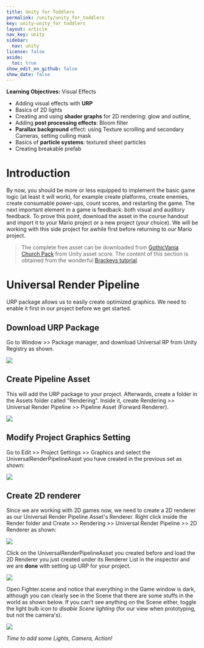```yaml
---
title: Unity for Toddlers
permalink: /unity/unity_for_toddlers
key: unity-unity_for_toddlers
layout: article
nav_key: unity
sidebar:
  nav: unity
license: false
aside:
  toc: true
show_edit_on_github: false
show_date: false
---
```


**Learning Objectives:** Visual Effects

-   Adding visual effects with **URP**
- Basics of 2D lights 
-   Creating and using **shader graphs** for 2D rendering: glow and outline,
-   Adding **post processing effects**: Bloom filter
-   **Parallax background** effect: using Texture scrolling and secondary Cameras, setting culling mask
- Basics of **particle systems**: textured sheet particles
- Creating breakable prefab

# Introduction

By now, you should be more or less equipped to implement the basic game logic (at least it will work), for example create platforms, create enemies, create consumable power-ups, count scores, and restarting the game. The next important element in a game is feedback: both visual and auditory feedback. To prove this point, download the asset in the course handout and import it to your Mario project or a new project (your choice). We will be working with this side project for awhile first before returning to our Mario project. 

> The complete free asset can be downloaded from [GothicVania Church Pack](https://assetstore.unity.com/packages/2d/characters/gothicvania-church-pack-147117?aid=1101lPGj&utm_source=aff) from Unity asset score. The content of this section is obtained from the wonderful [Brackeys tutorial](https://www.youtube.com/watch?v=WiDVoj5VQ4c). 


# Universal Render Pipeline

URP package allows us to easily create optimized graphics. We need to enable it first in our project before we get started. 

## Download URP Package
Go to Window >> Package manager, and download Universal RP from Unity Registry as shown. 

<img src="https://www.dropbox.com/s/7v0dbmiccay7hu5/1.png?raw=1"  class="center_ninety"/>


## Create Pipeline Asset 
This will add the URP package to your project. Afterwards, create a folder in the Assets folder called "Rendering". Inside it, create Rendering >> Universal Render Pipeline >> Pipeline Asset (Forward Renderer). 

<img src="https://www.dropbox.com/s/9rmnuz90dwah5pd/2.png?raw=1"  class="center_ninety"/>

## Modify Project Graphics Setting

Go to Edit >> Project Settings >> Graphics and select the UniversalRenderPipelineAsset you have created in the previous set as shown:

<img src="https://www.dropbox.com/s/ws2vqn922gxnqrb/3.png?raw=1"  class="center_ninety"/>

## Create 2D renderer 
Since we are working with 2D games now, we need to create a 2D renderer as our Universal Render Pipeline Asset's Renderer. Right click inside the Render folder and Create >> Rendering >> Universal Render Pipeline >> 2D Renderer as shown:

<img src="https://www.dropbox.com/s/p76bbmrb2ke6nzq/4.png?raw=1"  class="center_ninety"/>

Click on the UniversalRenderPipelineAsset you created before and load the 2D Renderer you just created under its Renderer List in the inspector and we are **done** with setting up URP for your project. 

<img src="https://www.dropbox.com/s/i54jrije3aylsx3/5.png?raw=1"  class="center_ninety"/>

Open Fighter.scene and notice that everything in the Game window is dark, although you can clearly see in the Scene that there are some stuffs in the world as shown below. If you can't see anything on the Scene either, toggle the light bulb icon to *disable Scene lighting* (for our view when prototyping, but not the camera's). 

<img src="https://www.dropbox.com/s/m4fwprxh8e2bznl/6.png?raw=1"  class="center_ninety"/>


*Time to add some Lights, Camera, Action!*
